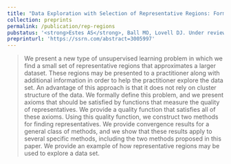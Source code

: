 ```yaml
---
title: "Data Exploration with Selection of Representative Regions: Formulation, Axioms, Methods, and Consistency"
collection: preprints
permalink: /publication/rep-regions
pubstatus: '<strong>Estes AS</strong>, Ball MO, Lovell DJ. Under review at Mathematics of Operations Research (first revision; major revision).'
preprinturl: 'https://ssrn.com/abstract=3005997'
---
```

> We present a new type of unsupervised learning problem in which we find a small set of representative regions that approximates a larger dataset. These regions may be presented to a practitioner along with additional information in order to help the practitioner explore the data set. An advantage of this approach is that it does not rely on cluster structure of the data. We formally define this problem, and we present axioms that should be satisfied by functions that measure the quality of representatives. We provide a quality function that satisfies all of these axioms. Using this quality function, we construct two methods for finding representatives. We provide convergence results for a general class of methods, and we show that these results apply to several specific methods, including the two methods proposed in this paper. We provide an example of how representative regions may be used to explore a data set.

